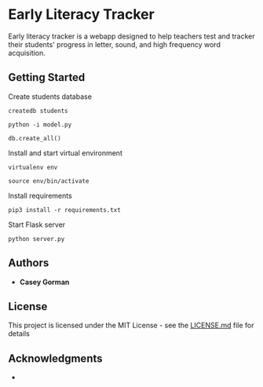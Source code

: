 # Early Literacy Tracker

Early literacy tracker is a webapp designed to help teachers test and tracker their students' progress in letter, sound, and high frequency word acquisition.

## Getting Started

Create students database

```
createdb students
```
```
python -i model.py 
```
```
db.create_all()

```
Install and start virtual environment

```
virtualenv env
```
```
source env/bin/activate
```
Install requirements
```
pip3 install -r requirements.txt
```
Start Flask server
```
python server.py
```


## Authors

* **Casey Gorman**

## License

This project is licensed under the MIT License - see the [LICENSE.md](LICENSE.md) file for details

## Acknowledgments

* 

